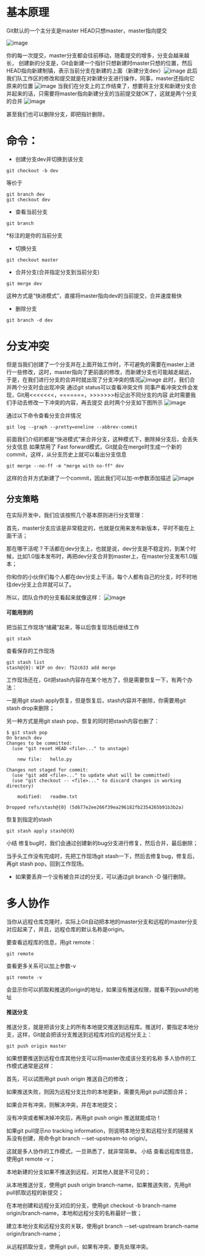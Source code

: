 # 基本原理
Git默认的一个主分支是master
HEAD只想master，master指向提交

![image](https://cdn.liaoxuefeng.com/cdn/files/attachments/0013849087937492135fbf4bbd24dfcbc18349a8a59d36d000/0)

你的每一次提交，master分支都会往前移动，随着提交的增多，分支会越来越长，
创建新的分支是，Git会新建一个指针只想新建时master只想的位置，然后HEAD指向新建制镇，表示当前分支在新建的上面（新建分支dev）![image](https://cdn.liaoxuefeng.com/cdn/files/attachments/001384908811773187a597e2d844eefb11f5cf5d56135ca000/0)
此后我们队工作区的修改和提交就是在对新建分支进行操作，同事，master还指向它原来的位置
![image](https://cdn.liaoxuefeng.com/cdn/files/attachments/0013849088235627813efe7649b4f008900e5365bb72323000/0)
当我们在分支上的工作结束了，想要将主分支和新建分支合并起来的话，只需要将master指向新建分支的当前提交就OK了，这就是两个分支的合并
![image](https://cdn.liaoxuefeng.com/cdn/files/attachments/00138490883510324231a837e5d4aee844d3e4692ba50f5000/0)

甚至我们也可以删除分支，即把指针删除，

# 命令：
- 创建分支dev并切换到该分支
```
git checkout -b dev 
```
等价于

```
git branch dev
git checkout dev
```
- 查看当前分支

```
git branch
```
*标注的是你的当前分支


- 切换分支

```
git checkout master
```
- 合并分支(合并指定分支到当前分支)

```
git merge dev
```
这种方式是“快进模式”，直接将master指向dev的当前提交，合并速度极快

- 删除分支

```
git branch -d dev
```
# 分支冲突
但是当我们创建了一个分支并在上面开始工作时，不可避免的需要在master上进行一些修改，这时，master指向了更前面的修改，而新建分支也可能越走越远，于是，在我们进行分支的合并时就出现了分支冲突的情况![image](https://cdn.liaoxuefeng.com/cdn/files/attachments/001384909115478645b93e2b5ae4dc78da049a0d1704a41000/0)
此时，我们合并两个分支时会出现冲突
通过git status可以查看冲突文件
同事产看冲突文件会发现，Git用<<<<<<<，=======，>>>>>>>标记出不同分支的内容
此时需要我们手动去修改一下冲突的内容，再去提交
此时两个分支如下图所示
![image](https://cdn.liaoxuefeng.com/cdn/files/attachments/00138490913052149c4b2cd9702422aa387ac024943921b000/0)

通过以下命令查看分支合并情况

```
git log --graph --pretty=oneline --abbrev-commit
```

前面我们介绍的都是“快进模式”来合并分支，这种模式下，删除掉分支后，会丢失分支信息
如果禁用了 Fast forward模式，Git就会在merge时生成一个新的commit，这样，从分支历史上就可以看出分支信息

```
git merge --no-ff -m "merge with no-ff" dev
```
这样的合并方式新建了一个commit，因此我们可以加-m参数添加描述
![image](https://cdn.liaoxuefeng.com/cdn/files/attachments/001384909222841acf964ec9e6a4629a35a7a30588281bb000/0)

## 分支策略
在实际开发中，我们应该按照几个基本原则进行分支管理：

首先，master分支应该是非常稳定的，也就是仅用来发布新版本，平时不能在上面干活；

那在哪干活呢？干活都在dev分支上，也就是说，dev分支是不稳定的，到某个时候，比如1.0版本发布时，再把dev分支合并到master上，在master分支发布1.0版本；

你和你的小伙伴们每个人都在dev分支上干活，每个人都有自己的分支，时不时地往dev分支上合并就可以了。

所以，团队合作的分支看起来就像这样：
![image](https://cdn.liaoxuefeng.com/cdn/files/attachments/001384909239390d355eb07d9d64305b6322aaf4edac1e3000/0)

#### 可能用到的
把当前工作现场“储藏”起来，等以后恢复现场后继续工作
```
git stash
```
查看保存的工作现场
```
git stash list
stash@{0}: WIP on dev: f52c633 add merge
```
工作现场还在，Git把stash内容存在某个地方了，但是需要恢复一下，有两个办法：

一是用git stash apply恢复，但是恢复后，stash内容并不删除，你需要用git stash drop来删除；

另一种方式是用git stash pop，恢复的同时把stash内容也删了：

```
$ git stash pop
On branch dev
Changes to be committed:
  (use "git reset HEAD <file>..." to unstage)

    new file:   hello.py

Changes not staged for commit:
  (use "git add <file>..." to update what will be committed)
  (use "git checkout -- <file>..." to discard changes in working directory)

    modified:   readme.txt

Dropped refs/stash@{0} (5d677e2ee266f39ea296182fb2354265b91b3b2a)
```
恢复到指定的stash

```
git stash apply stash@{0}
```


小结
修复bug时，我们会通过创建新的bug分支进行修复，然后合并，最后删除；

当手头工作没有完成时，先把工作现场git stash一下，然后去修复bug，修复后，再git stash pop，回到工作现场。

- 如果要丢弃一个没有被合并过的分支，可以通过git branch -D <name>强行删除。

# 多人协作
当你从远程仓库克隆时，实际上Git自动把本地的master分支和远程的master分支对应起来了，并且，远程仓库的默认名称是origin。

要查看远程库的信息，用git remote：

```
git remote
```
查看更多关系可以加上参数-v

```
git remote -v
```
会显示你可以抓取和推送的origin的地址，如果没有推送权限，就看不到push的地址

#### 推送分支
推送分支，就是把该分支上的所有本地提交推送到远程库。推送时，要指定本地分支，这样，Git就会把该分支推送到远程库对应的远程分支上：

```
git push origin master
```
如果想要推送到远程仓库其他分支可以将master改成该分支的名称
多人协作的工作模式通常是这样：

首先，可以试图用git push origin <branch-name>推送自己的修改；

如果推送失败，则因为远程分支比你的本地更新，需要先用git pull试图合并；

如果合并有冲突，则解决冲突，并在本地提交；

没有冲突或者解决掉冲突后，再用git push origin <branch-name>推送就能成功！

如果git pull提示no tracking information，则说明本地分支和远程分支的链接关系没有创建，用命令git branch --set-upstream-to <branch-name> origin/<branch-name>。

这就是多人协作的工作模式，一旦熟悉了，就非常简单。
小结
查看远程库信息，使用git remote -v；

本地新建的分支如果不推送到远程，对其他人就是不可见的；

从本地推送分支，使用git push origin branch-name，如果推送失败，先用git pull抓取远程的新提交；

在本地创建和远程分支对应的分支，使用git checkout -b branch-name origin/branch-name，本地和远程分支的名称最好一致；

建立本地分支和远程分支的关联，使用git branch --set-upstream branch-name origin/branch-name；

从远程抓取分支，使用git pull，如果有冲突，要先处理冲突。